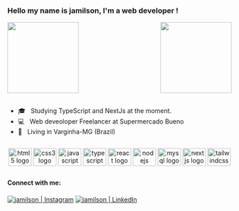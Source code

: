 

###  Hello my name is jamilson, I'm a web developer !

<div>
  <img  height="160em" src="https://github-readme-stats.vercel.app/api?username=jamilsonh"/>
  <img align="right" height="160em" src="https://github-readme-stats.vercel.app/api/top-langs/?username=jamilsonh&layout=compact"/>
</div>



##
<p align="left"> 
  <ul>
    <li>🎓 &nbsp; Studying TypeScript and NextJs at the moment.</li>
    <li>💻 &nbsp; Web deveoloper Freelancer at Supermercado Bueno</li>
    <li>📍 &nbsp;  Living in Varginha-MG (Brazil) </li>
  </ul>
</p>

##

<div style="display: inline_block" align="center" >
  <img align="center" src="https://cdn.jsdelivr.net/gh/devicons/devicon/icons/html5/html5-original.svg" height="40" width="52" alt="html5 logo"  />
  <img align="center" src="https://cdn.jsdelivr.net/gh/devicons/devicon/icons/css3/css3-original.svg" height="40" width="52" alt="css3 logo"  />
  <img align="center" src="https://cdn.jsdelivr.net/gh/devicons/devicon/icons/javascript/javascript-original.svg" height="40" width="52" alt="javascript logo"  />
  <img align="center" src="https://cdn.jsdelivr.net/gh/devicons/devicon/icons/typescript/typescript-original.svg" height="40" width="52" alt="typescript logo"  />
  <img align="center" src="https://cdn.jsdelivr.net/gh/devicons/devicon/icons/react/react-original.svg" height="40" width="52" alt="react logo"  />
  <img align="center" src="https://cdn.jsdelivr.net/gh/devicons/devicon/icons/nodejs/nodejs-original.svg" height="40" width="52" alt="nodejs logo"  />
  <img align="center" src="https://cdn.jsdelivr.net/gh/devicons/devicon/icons/mysql/mysql-original.svg" height="40" width="52" alt="mysql logo"  />
  <img align="center" src="https://cdn.jsdelivr.net/gh/devicons/devicon/icons/nextjs/nextjs-original.svg" height="40" width="52" alt="nextjs logo"  />
  <img align="center" src="https://cdn.jsdelivr.net/gh/devicons/devicon/icons/tailwindcss/tailwindcss-original-wordmark.svg" height="40" width="52" alt="tailwindcss logo"  />
</div>

##

#### Connect with me:

[<img align="center" alt="jamilson | Instagram" src="https://img.shields.io/badge/Instagram-jamilson__-blue?style=flat-square&logo=instagram" />][instagram]
[<img align="center" alt="jamilson | LinkedIn" src="https://img.shields.io/badge/LinkedIn-%20jamilson%20-blue?style=flat-square&logo=linkedin" />][linkedin]

<br />
<br />

[instagram]: https://www.instagram.com/jamilson__/
[linkedin]: https://www.linkedin.com/in/jamilsonh/





